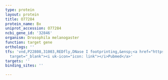 ```yaml
---
type: protein
layout: protein
title: O77284
protein_name: Bx
uniprot_accession: O77284
ncbi_gene_id: '32846'
organism: Drosophila melanogaster
function: target gene
orthologs: ''
tfs: 'vnd,P22808,31003,REDfly,DNase I footprinting,&ensp;<a href="https://www.ncbi.nlm.nih.gov/pubmed/?term=15870192%5Buid%5D+OR+20965965%5Buid%5D"
  target="_blank"><i uk-icon="icon: link"></i>Pubmed</a>'
targets: ''
binding_sites: ''

---
```

